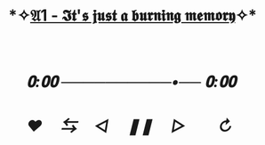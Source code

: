 # *✧[𝔄1 - 𝕴𝖙'𝖘 𝖏𝖚𝖘𝖙 𝖆 𝖇𝖚𝖗𝖓𝖎𝖓𝖌 𝖒𝖊𝖒𝖔𝖗𝖞](https://youtu.be/wPOF5FgG3DU?si=mnLszv162dCKXFAg)✧*ㅤㅤ ㅤㅤ
# *ㅤ 𝟎:𝟎𝟎 ──────────•── 𝟎:𝟎𝟎*
#  *ㅤ ♥︎ㅤ ⇆ㅤ ◁ㅤ ❚❚ ㅤ▷ ㅤㅤ↻﻿*
